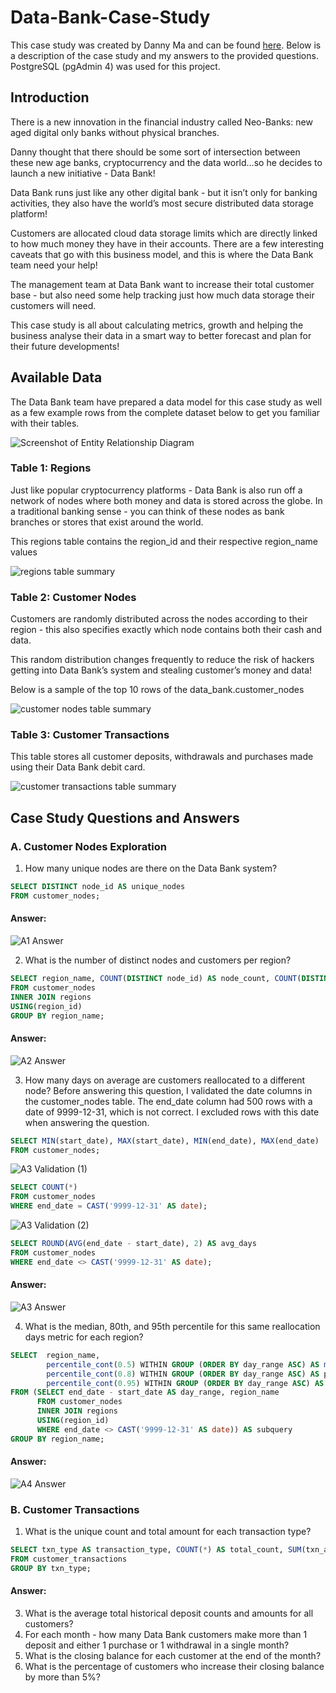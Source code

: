 # Data-Bank-Case-Study
This case study was created by Danny Ma and can be found [here](https://8weeksqlchallenge.com/case-study-4/). Below is a description of the case study and my answers to the provided questions. PostgreSQL (pgAdmin 4) was used for this project.
## Introduction
There is a new innovation in the financial industry called Neo-Banks: new aged digital only banks without physical branches.

Danny thought that there should be some sort of intersection between these new age banks, cryptocurrency and the data world…so he decides to launch a new initiative - Data Bank!

Data Bank runs just like any other digital bank - but it isn’t only for banking activities, they also have the world’s most secure distributed data storage platform!

Customers are allocated cloud data storage limits which are directly linked to how much money they have in their accounts. There are a few interesting caveats that go with this business model, and this is where the Data Bank team need your help!

The management team at Data Bank want to increase their total customer base - but also need some help tracking just how much data storage their customers will need.

This case study is all about calculating metrics, growth and helping the business analyse their data in a smart way to better forecast and plan for their future developments!

## Available Data
The Data Bank team have prepared a data model for this case study as well as a few example rows from the complete dataset below to get you familiar with their tables.

![Screenshot of Entity Relationship Diagram](https://8weeksqlchallenge.com/images/case-study-4-erd.png)

### Table 1: Regions
Just like popular cryptocurrency platforms - Data Bank is also run off a network of nodes where both money and data is stored across the globe. In a traditional banking sense - you can think of these nodes as bank branches or stores that exist around the world.

This regions table contains the region_id and their respective region_name values

![regions table summary](https://user-images.githubusercontent.com/129814364/229970861-a5f64012-9f4b-4b1a-9b2b-d71b7886bef6.JPG)

### Table 2: Customer Nodes
Customers are randomly distributed across the nodes according to their region - this also specifies exactly which node contains both their cash and data.

This random distribution changes frequently to reduce the risk of hackers getting into Data Bank’s system and stealing customer’s money and data!

Below is a sample of the top 10 rows of the data_bank.customer_nodes

![customer nodes table summary](https://user-images.githubusercontent.com/129814364/229971006-f4ff8239-e5b7-4c46-b427-7ed6041ce90e.JPG)

### Table 3: Customer Transactions
This table stores all customer deposits, withdrawals and purchases made using their Data Bank debit card.

![customer transactions table summary](https://user-images.githubusercontent.com/129814364/229971128-756f660c-c481-44a8-90a2-6b0cdfc26029.JPG)

## Case Study Questions and Answers
### A. Customer Nodes Exploration
1. How many unique nodes are there on the Data Bank system?
```sql
SELECT DISTINCT node_id AS unique_nodes
FROM customer_nodes;
```
#### Answer:
![A1 Answer](https://user-images.githubusercontent.com/129814364/230783766-abfbf86f-bf6d-40f7-b90b-10e980b71174.JPG)

2. What is the number of distinct nodes and customers per region?
```sql
SELECT region_name, COUNT(DISTINCT node_id) AS node_count, COUNT(DISTINCT customer_id) AS customer_count
FROM customer_nodes
INNER JOIN regions
USING(region_id)
GROUP BY region_name;
```
#### Answer:
![A2 Answer](https://user-images.githubusercontent.com/129814364/230783948-da7b7322-84af-417f-a11d-f19f13b721c8.JPG)

3. How many days on average are customers reallocated to a different node?
Before answering this question, I validated the date columns in the customer_nodes table. The end_date column had 500 rows with a date of 9999-12-31, which is not correct. I excluded rows with this date when answering the question.
```sql
SELECT MIN(start_date), MAX(start_date), MIN(end_date), MAX(end_date)
FROM customer_nodes;
```
![A3 Validation (1)](https://user-images.githubusercontent.com/129814364/230784847-2c26b39e-63f8-4a89-83fe-fccf8e5dfd1c.JPG)
```sql
SELECT COUNT(*)
FROM customer_nodes
WHERE end_date = CAST('9999-12-31' AS date);
```
![A3 Validation (2)](https://user-images.githubusercontent.com/129814364/230784885-b3daa26b-2419-4567-8d1b-e109755a2a05.JPG)
```sql
SELECT ROUND(AVG(end_date - start_date), 2) AS avg_days
FROM customer_nodes
WHERE end_date <> CAST('9999-12-31' AS date);
```
#### Answer:
![A3 Answer](https://user-images.githubusercontent.com/129814364/230784295-8e86d535-b492-408f-9725-f40bee3900a3.JPG)

4. What is the median, 80th, and 95th percentile for this same reallocation days metric for each region?
```sql
SELECT 	region_name,
		percentile_cont(0.5) WITHIN GROUP (ORDER BY day_range ASC) AS median,
		percentile_cont(0.8) WITHIN GROUP (ORDER BY day_range ASC) AS percentile_80th,
		percentile_cont(0.95) WITHIN GROUP (ORDER BY day_range ASC) AS percentile_95th
FROM (SELECT end_date - start_date AS day_range, region_name
	  FROM customer_nodes
	  INNER JOIN regions
	  USING(region_id)
	  WHERE end_date <> CAST('9999-12-31' AS date)) AS subquery
GROUP BY region_name;
```
#### Answer:
![A4 Answer](https://user-images.githubusercontent.com/129814364/230784392-989d67cf-14a6-41e6-bfcb-3dfe57632d5b.JPG)

### B. Customer Transactions
1. What is the unique count and total amount for each transaction type?
```sql
SELECT txn_type AS transaction_type, COUNT(*) AS total_count, SUM(txn_amount) AS total_amount
FROM customer_transactions
GROUP BY txn_type;
```
#### Answer:


3. What is the average total historical deposit counts and amounts for all customers?
4. For each month - how many Data Bank customers make more than 1 deposit and either 1 purchase or 1 withdrawal in a single month?
5. What is the closing balance for each customer at the end of the month?
6. What is the percentage of customers who increase their closing balance by more than 5%?
